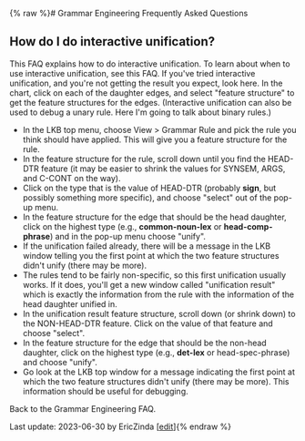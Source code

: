 {% raw %}# Grammar Engineering Frequently Asked Questions

## How do I do interactive unification?

This FAQ explains how to do interactive unification. To learn about when
to use interactive unification, see this FAQ. If you've tried
interactive unification, and you're not getting the result you expect,
look here. In the chart, click on each of the daughter edges, and select
"feature structure" to get the feature structures for the edges.
(Interactive unification can also be used to debug a unary rule. Here
I'm going to talk about binary rules.)

- In the LKB top menu, choose View &gt; Grammar Rule and pick the rule
you think should have applied. This will give you a feature
structure for the rule.
- In the feature structure for the rule, scroll down until you find
the HEAD-DTR feature (it may be easier to shrink the values for
SYNSEM, ARGS, and C-CONT on the way).
- Click on the type that is the value of HEAD-DTR (probably **sign**,
but possibly something more specific), and choose "select" out of
the pop-up menu.
- In the feature structure for the edge that should be the head
daughter, click on the highest type (e.g., **common-noun-lex** or
**head-comp-phrase**) and in the pop-up menu choose "unify".
- If the unification failed already, there will be a message in the
LKB window telling you the first point at which the two feature
structures didn't unify (there may be more).
- The rules tend to be fairly non-specific, so this first unification
usually works. If it does, you'll get a new window called
"unification result" which is exactly the information from the rule
with the information of the head daughter unified in.
- In the unification result feature structure, scroll down (or shrink
down) to the NON-HEAD-DTR feature. Click on the value of that
feature and choose "select".
- In the feature structure for the edge that should be the non-head
daughter, click on the highest type (e.g., **det-lex** or
head-spec-phrase) and choose "unify".
- Go look at the LKB top window for a message indicating the first
point at which the two feature structures didn't unify (there may be
more). This information should be useful for debugging.

Back to the Grammar Engineering FAQ.

Last update: 2023-06-30 by EricZinda [[edit](https://github.com/delph-in/docs/wiki/GeFaqInteractiveUnify/_edit)]{% endraw %}